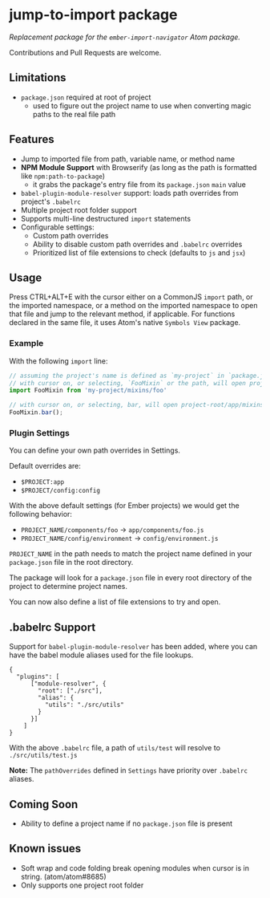 # jump-to-import package

*Replacement package for the `ember-import-navigator` Atom package.*

Contributions and Pull Requests are welcome.

## Limitations
- `package.json` required at root of project
  - used to figure out the project name to use when converting magic paths to the real file path

## Features
- Jump to imported file from path, variable name, or method name
- **NPM Module Support** with Browserify (as long as the path is formatted like `npm:path-to-package`)
  - it grabs the package's entry file from its `package.json` `main` value
- `babel-plugin-module-resolver` support: loads path overrides from project's `.babelrc`
- Multiple project root folder support
- Supports multi-line destructured `import` statements
- Configurable settings:
  - Custom path overrides
  - Ability to disable custom path overrides and `.babelrc` overrides
  - Prioritized list of file extensions to check (defaults to `js` and `jsx`)

## Usage
Press CTRL+ALT+E with the cursor either on a CommonJS `import` path, or the imported namespace, or a method on the imported namespace to open that file and jump to the relevant method, if applicable. For functions declared in the same file, it uses Atom's native `Symbols View` package.

### Example
With the following `import` line:

```javascript
// assuming the project's name is defined as `my-project` in `package.json`
// with cursor on, or selecting, `FooMixin` or the path, will open project-root/app/mixins/foo.js
import FooMixin from 'my-project/mixins/foo'

// with cursor on, or selecting, bar, will open project-root/app/mixins/foo.js and jump to the bar() method
FooMixin.bar();
```

### Plugin Settings

You can define your own path overrides in Settings.

Default overrides are:
- `$PROJECT:app`
- `$PROJECT/config:config`

With the above default settings (for Ember projects) we would get the following behavior:
- `PROJECT_NAME/components/foo` -> `app/components/foo.js`
- `PROJECT_NAME/config/environment` -> `config/environment.js`

`PROJECT_NAME` in the path needs to match the project name defined in your `package.json` file in the root directory.

The package will look for a `package.json` file in every root directory of the project to determine project names.

You can now also define a list of file extensions to try and open.

## .babelrc Support

Support for `babel-plugin-module-resolver` has been added, where you can have the babel module aliases used for the file lookups.

```
{
  "plugins": [
      ["module-resolver", {
        "root": ["./src"],
        "alias": {
          "utils": "./src/utils"
        }
      }]
    ]
}
```

With the above `.babelrc` file, a path of `utils/test` will resolve to `./src/utils/test.js`

**Note:** The `pathOverrides` defined in `Settings` have priority over `.babelrc` aliases.

## Coming Soon
- Ability to define a project name if no `package.json` file is present

## Known issues
- Soft wrap and code folding break opening modules when cursor is in string. (atom/atom#8685)
- Only supports one project root folder
